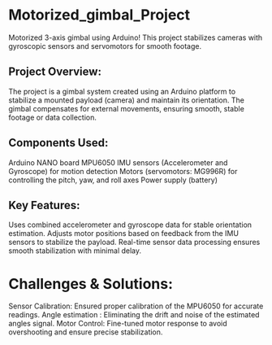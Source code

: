 # Motorized_gimbal_Project

Motorized 3-axis gimbal using Arduino! This project stabilizes cameras with gyroscopic sensors and servomotors for smooth footage.


## Project Overview:
The project is a gimbal system created using an Arduino platform to stabilize a mounted payload (camera) and maintain its orientation. The gimbal compensates for external movements, ensuring smooth, stable footage or data collection.

## Components Used:
Arduino NANO board
MPU6050 IMU sensors (Accelerometer and Gyroscope) for motion detection
Motors (servomotors: MG996R) for controlling the pitch, yaw, and roll axes
Power supply (battery)


## Key Features:
Uses combined accelerometer and gyroscope data for stable orientation estimation. Adjusts motor positions based on feedback from the IMU sensors to stabilize the payload. Real-time sensor data processing ensures smooth stabilization with minimal delay.

# Challenges & Solutions:
Sensor Calibration: Ensured proper calibration of the MPU6050 for accurate readings.
Angle estimation : Eliminating the drift and noise of the estimated angles signal.
Motor Control: Fine-tuned motor response to avoid overshooting and ensure precise stabilization.

